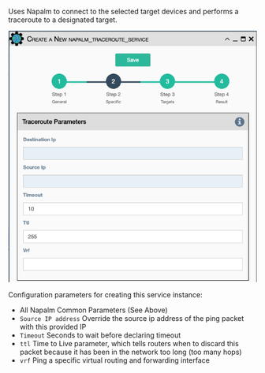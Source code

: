 Uses Napalm to connect to the selected target devices and performs a
traceroute to a designated target.

![Napalm Traceroute Service](../../_static/automation/builtin_service_types/napalm_traceroute.png)

Configuration parameters for creating this service instance:

- All Napalm Common Parameters (See Above)
- `Source IP address` Override the source ip address of the ping
  packet with this provided IP
- `Timeout` Seconds to wait before declaring timeout
- `ttl` Time to Live parameter, which tells routers when to discard
  this packet because it has been in the network too long (too many
  hops)
- `vrf` Ping a specific virtual routing and forwarding interface
